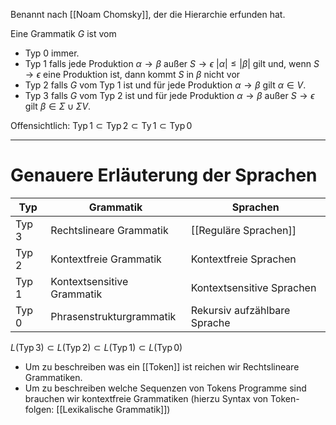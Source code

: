 Benannt nach [[Noam Chomsky]], der die Hierarchie erfunden hat.

Eine Grammatik $G$ ist vom
- Typ 0 immer.
- Typ 1 falls jede Produktion $\alpha \rightarrow \beta$ außer $S \rightarrow \epsilon$ $|\alpha| \leq|\beta|$ gilt und, wenn $S \rightarrow \epsilon$ eine Produktion ist, dann kommt $S$ in $\beta$ nicht vor
- Typ 2 falls $G$ vom Typ 1 ist und für jede Produktion $\alpha \rightarrow \beta$ gilt $\alpha \in V$.
- Typ 3 falls $G$ vom Typ 2 ist und für jede Produktion $\alpha \rightarrow \beta$ außer $S \rightarrow \epsilon$ gilt $\beta \in \Sigma \cup \Sigma V$.

Offensichtlich:
$\operatorname{Typ} 1 \subset \operatorname{Typ} 2 \subset \operatorname{Ty} 1 \subset \operatorname{Typ} 0$


____

# Genauere Erläuterung der Sprachen

| Typ   | Grammatik                  | Sprachen                     |
| ----- | -------------------------- | ---------------------------- |
| Typ 3 | Rechtslineare Grammatik    | [[Reguläre Sprachen]]        |
| Typ 2 | Kontextfreie Grammatik     | Kontextfreie Sprachen        |
| Typ 1 | Kontextsensitive Grammatik | Kontextsensitive Sprachen    |
| Typ 0 | Phrasenstrukturgrammatik   | Rekursiv aufzählbare Sprache |
$L(\operatorname{Typ} 3) \subset L(\operatorname{Typ} 2) \subset L(\operatorname{Typ} 1) \subset L(\operatorname{Typ} 0)$


- Um zu beschreiben was ein [[Token]] ist reichen wir Rechtslineare Grammatiken.
- Um zu beschreiben welche Sequenzen von Tokens Programme sind brauchen wir kontextfreie Grammatiken (hierzu Syntax von Token-folgen: [[Lexikalische Grammatik]])

